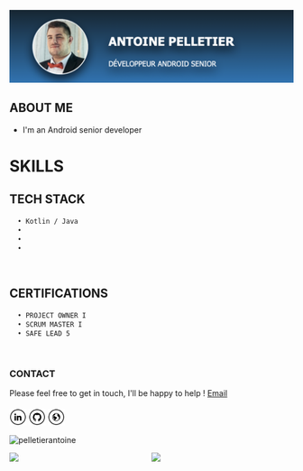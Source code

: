 <img src="https://raw.githubusercontent.com/pelletierantoine/pelletierantoine/master/content/pelletierantoine.png"></h2>

## ABOUT ME

- I'm an Android senior developer 


# SKILLS

 ## TECH STACK
  
      • Kotlin / Java
      • 
      • 
      • 
      
<br/>

 ## CERTIFICATIONS

      • PROJECT OWNER I 
      • SCRUM MASTER I 
      • SAFE LEAD 5 

<br/>

### CONTACT

Please feel free to get in touch, I'll be happy to help ! 
[Email](pelletier.antoinepro@gmail.com)

####

<a href="https://www.linkedin.com/in/antoine-pelletier-4b8297110/" target="_blank"><img src="https://raw.githubusercontent.com/pelletierantoine/pelletierantoine/master/content/in.png" alt="LinkedIn" width="30"></a>
<a href="https://github.com/pelletierantoine" target="_blank"><img src="https://raw.githubusercontent.com/pelletierantoine/pelletierantoine/master/content/git.png" alt="GitHub" width="30"></a>
<a href="https://github.com/pelletierantoine" target="_blank"><img src="https://raw.githubusercontent.com/pelletierantoine/pelletierantoine/master/content/www.png" alt="Website" width="30"></a>

<p align="left"> <img src="https://komarev.com/ghpvc/?username=pelletierantoine&color=brightgreen" alt="pelletierantoine" /> </p>


<p align="left"><img width="50%" src="https://github-readme-stats.vercel.app/api?username=pelletierantoine&show_icons=true&theme=monokai&count_private=true" <p align="right"><img src="https://github-readme-stats.vercel.app/api/top-langs/?username=pelletierantoine&theme=merko&layout=compact&hide_langs_below=1" /></p>
